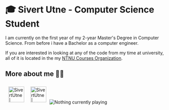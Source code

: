 # 🎓 Sivert Utne - Computer Science Student

I am currently on the first year of my 2-year Master's Degree in Computer Science. From before i have a Bachelor as a computer engineer.

If you are interested in looking at any of the code from my time at university, all of it is located in the my [NTNU Courses Organization](https://github.com/sutne-NTNU).


## More about me  👋🏻

[<img align="left" title="LinkedIn" alt="SivertUtne | LinkedIn" width="50px" style="margin: 10px" src="https://i.pinimg.com/originals/30/c4/53/30c453b7f5fbdb09ea0cb42a5dc7a6e5.png"/>][linkedin]

[<img align="left" title="Instagram" alt="SivertUtne | Instagram" width="50px" style="margin: 10px" src="https://upload.wikimedia.org/wikipedia/commons/thumb/9/96/Instagram.svg/1200px-Instagram.svg.png"/>][instagram]  

[instagram]: https://instagram.com/sivertutne
[linkedin]: https://linkedin.com/in/sivert-utne

</br>
</br>
</br>

<img src="https://spotify-readme-sivertutne.vercel.app/api/spotify" alt="Nothing currently playing"/>

<!-- 
<img align="left" alt="My Github Stats" src="https://github-readme-stats.vercel.app/api?username=sutne&show_icons=true&count_private=true&hide=contribs&theme=radical&include_all_commits=true&hide_border=true"/> 

<img align="left" alt="My Most Used Languages" src="https://github-readme-stats.vercel.app/api/top-langs/?username=sutne&layout=compact&theme=radical&hide_border=true&card_width=445"/>

</br>
</br>
</br>
</br>


## My Tools and Frameworks dump

> Classic Computer Science Student list of basically everything i have ever used or read about that tells you nothing about my skills in each of them, but it looks fancy.

<img align="left" title="React" alt="React" width="32px" style="margin: 5px" src="https://raw.githubusercontent.com/github/explore/80688e429a7d4ef2fca1e82350fe8e3517d3494d/topics/react/react.png" />
<img align="left" title="Node.js" alt="Node.js" width="32px" style="margin: 5px" src="https://raw.githubusercontent.com/github/explore/80688e429a7d4ef2fca1e82350fe8e3517d3494d/topics/nodejs/nodejs.png" />
<img align="left" title="MySQL" alt="MySQL" width="42px" style="margin-top: 7px" src="https://cdn.worldvectorlogo.com/logos/mysql.svg" />
<img align="left" title="HTML5" alt="HTML5" width="32px" style="margin: 5px" src="https://raw.githubusercontent.com/github/explore/80688e429a7d4ef2fca1e82350fe8e3517d3494d/topics/html/html.png" />
<img align="left" title="CSS3" alt="CSS3" width="32px" style="margin: 5px" src="https://raw.githubusercontent.com/github/explore/80688e429a7d4ef2fca1e82350fe8e3517d3494d/topics/css/css.png" />
<img align="left" title="Terminal" alt="Terminal" width="32px" style="margin: 5px" src="https://raw.githubusercontent.com/github/explore/80688e429a7d4ef2fca1e82350fe8e3517d3494d/topics/terminal/terminal.png" />
<img align="left" title="Git" alt="Git" width="32px" style="margin: 5px" src="https://upload.wikimedia.org/wikipedia/commons/thumb/3/3f/Git_icon.svg/1200px-Git_icon.svg.png" />
<img align="left" title="GitHub" alt="GitHub" width="32px" style="margin: 5px" src="https://raw.githubusercontent.com/github/explore/78df643247d429f6cc873026c0622819ad797942/topics/github/github.png" />
<img align="left" title="GitLab" alt="gitLab" width="32px" style="margin: 5px" src="https://upload.wikimedia.org/wikipedia/commons/thumb/1/18/GitLab_Logo.svg/1200px-GitLab_Logo.svg.png" />
<img align="MATLAB" title="MATLAB" alt="MATLAB" width="32px" style="margin: 5px" src="https://i.imgur.com/xohInMq.png" /> 
-->
